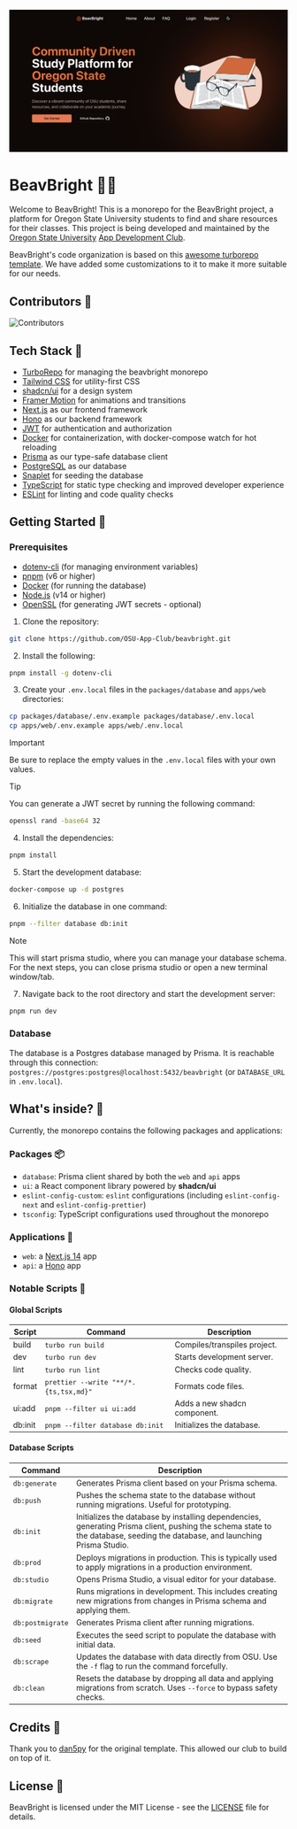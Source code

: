 ![[BeavBright Preview Image]](./preview.png)

# BeavBright 🦫✨

Welcome to BeavBright! This is a monorepo for the BeavBright project, a platform for Oregon State University students to find and share resources for their classes. This project is being developed and maintained by the [Oregon State University](https://oregonstate.edu/) [App Development Club](https://osuapp.club/).

BeavBright's code organization is based on this [awesome turborepo template](https://github.com/dan5py/turborepo-shadcn-ui). We have added some customizations to it to make it more suitable for our needs.

## Contributors 🤝

![Contributors](https://contrib.rocks/image?repo=OSU-App-Club/beavbright)

## Tech Stack 🚀

- [TurboRepo](https://turbo.build/) for managing the beavbright monorepo
- [Tailwind CSS](https://tailwindcss.com/) for utility-first CSS
- [shadcn/ui](https://ui.shadcn.com/) for a design system
- [Framer Motion](https://www.framer.com/motion/) for animations and transitions
- [Next.js](https://nextjs.org/) as our frontend framework
- [Hono](https://hono.dev/) as our backend framework
- [JWT](https://jwt.io/) for authentication and authorization
- [Docker](https://www.docker.com/) for containerization, with docker-compose watch for hot reloading
- [Prisma](https://www.prisma.io/) as our type-safe database client
- [PostgreSQL](https://www.postgresql.org/) as our database
- [Snaplet](https://snaplet.dev/) for seeding the database
- [TypeScript](https://www.typescriptlang.org/) for static type checking and improved developer experience
- [ESLint](https://eslint.org/) for linting and code quality checks

## Getting Started 🏁

### Prerequisites

- [dotenv-cli](https://www.npmjs.com/package/dotenv-cli) (for managing environment variables)
- [pnpm](https://pnpm.io/) (v6 or higher)
- [Docker](https://www.docker.com/) (for running the database)
- [Node.js](https://nodejs.org/en/) (v14 or higher)
- [OpenSSL](https://www.openssl.org/) (for generating JWT secrets - optional)

1. Clone the repository:

```sh
git clone https://github.com/OSU-App-Club/beavbright.git
```

2. Install the following:

```sh
pnpm install -g dotenv-cli
```

3. Create your `.env.local` files in the `packages/database` and `apps/web` directories:

```sh
cp packages/database/.env.example packages/database/.env.local
cp apps/web/.env.example apps/web/.env.local
```

> [!IMPORTANT]
> Be sure to replace the empty values in the `.env.local` files with your own values.

> [!TIP]
> You can generate a JWT secret by running the following command:

```sh
openssl rand -base64 32
```

4. Install the dependencies:

```sh
pnpm install
```

5. Start the development database:

```sh
docker-compose up -d postgres
```

6. Initialize the database in one command:

```sh
pnpm --filter database db:init
```

> [!NOTE]
> This will start prisma studio, where you can manage your database schema.
> For the next steps, you can close prisma studio or open a new terminal window/tab.

7. Navigate back to the root directory and start the development server:

```sh
pnpm run dev
```

<!-- ### Docker

Both the api (`api.Dockerfile`) and the web app (`web.Dockerfile`) are dockerized and managed by docker-compose (`docker-compose.yml`). You can start everything with:

```sh
docker-compose watch
```

This will start the api, the web app, and the database. It also enables hot reloading for both the api and the web app.

> [!WARNING]
> We're still ironing out some kinks with the docker setup. If you encounter any issues, feel free to open an issue or PR. -->

### Database

The database is a Postgres database managed by Prisma. It is reachable through this connection: `postgres://postgres:postgres@localhost:5432/beavbright` (or `DATABASE_URL` in `.env.local`).

## What's inside? 🤔

Currently, the monorepo contains the following packages and applications:

### Packages 📦

- `database`: Prisma client shared by both the `web` and `api` apps
- `ui`: a React component library powered by **shadcn/ui**
- `eslint-config-custom`: `eslint` configurations (including `eslint-config-next` and `eslint-config-prettier`)
- `tsconfig`: TypeScript configurations used throughout the monorepo

### Applications 🚀

- `web`: a [Next.js 14](https://nextjs.org/) app
- `api`: a [Hono](https://hono.dev/) app

### Notable Scripts 📜

#### Global Scripts

| Script  | Command                               | Description                  |
| ------- | ------------------------------------- | ---------------------------- |
| build   | `turbo run build`                     | Compiles/transpiles project. |
| dev     | `turbo run dev`                       | Starts development server.   |
| lint    | `turbo run lint`                      | Checks code quality.         |
| format  | `prettier --write "**/*.{ts,tsx,md}"` | Formats code files.          |
| ui:add  | `pnpm --filter ui ui:add`             | Adds a new shadcn component. |
| db:init | `pnpm --filter database db:init`      | Initializes the database.    |

#### Database Scripts

| Command          | Description                                                                                                                                                                 |
| ---------------- | --------------------------------------------------------------------------------------------------------------------------------------------------------------------------- |
| `db:generate`    | Generates Prisma client based on your Prisma schema.                                                                                                                        |
| `db:push`        | Pushes the schema state to the database without running migrations. Useful for prototyping.                                                                                 |
| `db:init`        | Initializes the database by installing dependencies, generating Prisma client, pushing the schema state to the database, seeding the database, and launching Prisma Studio. |
| `db:prod`        | Deploys migrations in production. This is typically used to apply migrations in a production environment.                                                                   |
| `db:studio`      | Opens Prisma Studio, a visual editor for your database.                                                                                                                     |
| `db:migrate`     | Runs migrations in development. This includes creating new migrations from changes in Prisma schema and applying them.                                                      |
| `db:postmigrate` | Generates Prisma client after running migrations.                                                                                                                           |
| `db:seed`        | Executes the seed script to populate the database with initial data.                                                                                                        |
| `db:scrape`      | Updates the database with data directly from OSU. Use the `-f` flag to run the command forcefully.                                                                                                  |
| `db:clean`       | Resets the database by dropping all data and applying migrations from scratch. Uses `--force` to bypass safety checks.                                                      |

## Credits 🙏

Thank you to [dan5py](https://github.com/dan5py/turborepo-shadcn-ui) for the original template. This allowed our club to build on top of it.

## License 📝

BeavBright is licensed under the MIT License - see the [LICENSE](LICENSE) file for details.
